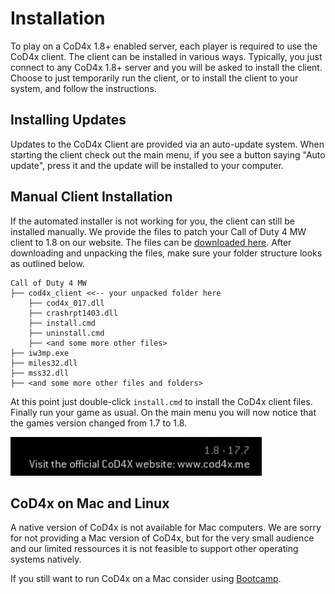 # Installation

To play on a CoD4x 1.8+ enabled server, each player is required to use the CoD4x client. The client can be installed in various ways. Typically, you just connect to any CoD4x 1.8+ server and you will be asked to install the client. Choose to just temporarily run the client, or to install the client to your system, and follow the instructions.

## Installing Updates

Updates to the CoD4x Client are provided via an auto-update system. When starting the client check out the main menu, if you see a button saying "Auto update", press it and the update will be installed to your computer.

## Manual Client Installation

If the automated installer is not working for you, the client can still be installed manually. We provide the files to patch your Call of Duty 4 MW client to 1.8 on our website. The files can be [downloaded here](https://cod4x.me/downloads/cod4x_client.zip). After downloading and unpacking the files, make sure your folder structure looks as outlined below.

```
Call of Duty 4 MW
├── cod4x_client <<-- your unpacked folder here
    ├── cod4x_017.dll
    ├── crashrpt1403.dll
    ├── install.cmd   
    ├── uninstall.cmd
    ├── <and some more other files>
├── iw3mp.exe                     
├── miles32.dll
├── mss32.dll
├── <and some more other files and folders>
```

At this point just double-click `install.cmd` to install the CoD4x client files. Finally run your game as usual. On the main menu you will now notice that the games version changed from 1.7 to 1.8.

![](/assets/cod4x-client-version.png)

## CoD4x on Mac and Linux

A native version of CoD4x is not available for Mac computers. We are sorry for not providing a Mac version of CoD4x, but for the very small audience and our limited ressources it is not feasible to support other operating systems natively.

If you still want to run CoD4x on a Mac consider using [Bootcamp](https://support.apple.com/de-at/boot-camp). 

